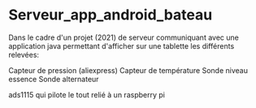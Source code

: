 # Serveur_app_android_bateau
Dans le cadre d'un projet (2021) de serveur communiquant avec une application java permettant d'afficher sur une tablette les différents relevées:

Capteur de pression (aliexpress)
Capteur de température
Sonde niveau essence
Sonde alternateur

ads1115 qui pilote le tout relié à un raspberry pi
